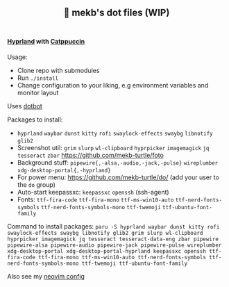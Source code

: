 <h2 align="center">
🚀 mekb's dot files (WIP)<br/><br/>
</h2>

#### [Hyprland](https://hyprland.org/) with [Catppuccin](https://github.com/catppuccin)

Usage:
- Clone repo with submodules
- Run `./install`
- Change configuration to your liking, e.g environment variables and monitor layout

Uses [dotbot](https://github.com/anishathalye/dotbot)

Packages to install:

- `hyprland` `waybar` `dunst` `kitty` `rofi` `swaylock-effects` `swaybg` `libnotify` `glib2`
- Screenshot util: `grim` `slurp` `wl-clipboard` `hyprpicker` `imagemagick` `jq` `tesseract` `zbar` https://github.com/mekb-turtle/foto
- Background stuff: `pipewire{,-alsa,-audio,-jack,-pulse}` `wireplumber` `xdg-desktop-portal{,-hyprland}`
- For power menu: https://github.com/mekb-turtle/do/ (add your user to the `do` group)
- Auto-start keepassxc: `keepassxc` `openssh` (ssh-agent)
- Fonts: `ttf-fira-code` `ttf-fira-mono` `ttf-ms-win10-auto` `ttf-nerd-fonts-symbols` `ttf-nerd-fonts-symbols-mono` `ttf-twemoji` `ttf-ubuntu-font-family`

Command to install packages: `paru -S hyprland waybar dunst kitty rofi swaylock-effects swaybg libnotify glib2 grim slurp wl-clipboard hyprpicker imagemagick jq tesseract tesseract-data-eng zbar pipewire pipewire-alsa pipewire-audio pipewire-jack pipewire-pulse wireplumber xdg-desktop-portal xdg-desktop-portal-hyprland keepassxc openssh ttf-fira-code ttf-fira-mono ttf-ms-win10-auto ttf-nerd-fonts-symbols ttf-nerd-fonts-symbols-mono ttf-twemoji ttf-ubuntu-font-family`

Also see my [neovim config](https://github.com/mekb-turtle/nvim)
